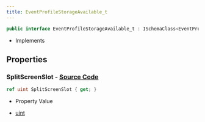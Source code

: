 ```yaml
---
title: EventProfileStorageAvailable_t
---
```


```csharp
public interface EventProfileStorageAvailable_t : ISchemaClass<EventProfileStorageAvailable_t>, ISchemaField, ISchemaClass, INativeHandle
```

- Implements

## Properties

### **SplitScreenSlot** - [Source Code](https://github.com/swiftly-solution/swiftlys2/blob/main/managed/src/SwiftlyS2.Generated/Schemas/Interfaces/EventProfileStorageAvailable_t.cs#L16)

```csharp
ref uint SplitScreenSlot { get; }
```

- Property Value

- [uint](https://learn.microsoft.com/dotnet/api/system.uint32)


